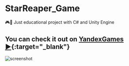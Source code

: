 # StarReaper_Game
🎮🚀 Just educational project with C# and Unity Engine

## You can check it out on [YandexGames ▶️](https://yandex.ru/games/app/195441){:target="_blank"}

![screenshot](https://i.ibb.co/m68HRns/My-Collages.png)


